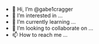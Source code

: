- 👋 Hi, I’m @gabe1cragger
- 👀 I’m interested in ...
- 🌱 I’m currently learning ...
- 💞️ I’m looking to collaborate on ...
- 📫 How to reach me ...

<!---
gabe1cragger/gabe1cragger is a ✨ special ✨ repository because its `README.md` (this file) appears on your GitHub profile.
You can click the Preview link to take a look at your changes.
--->
